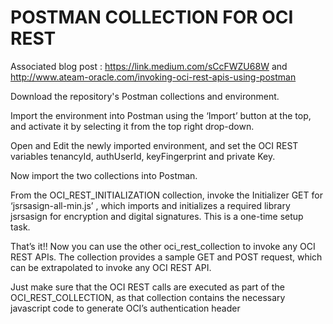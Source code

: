 # POSTMAN COLLECTION FOR OCI REST
Associated blog post : https://link.medium.com/sCcFWZU68W and http://www.ateam-oracle.com/invoking-oci-rest-apis-using-postman 

Download the repository's Postman collections and environment.

Import the environment into Postman using the ‘Import’ button at the top, and activate it by selecting it from the top right drop-down. 

Open and Edit the newly imported environment, and set the OCI REST variables tenancyId, authUserId, keyFingerprint and private Key.

Now import the two collections into Postman.

From the OCI_REST_INITIALIZATION collection, invoke the Initializer GET for ‘jsrsasign-all-min.js’ , which imports and initializes a required library jsrsasign for encryption and digital signatures. This is a one-time setup task.

That’s it!! Now you can use the other oci_rest_collection to invoke any OCI REST APIs. The collection provides a sample GET and POST request, which can be extrapolated to invoke any OCI REST API.

Just make sure that the OCI REST calls are executed as part of the OCI_REST_COLLECTION, as that collection contains the necessary javascript code to generate OCI’s authentication header
